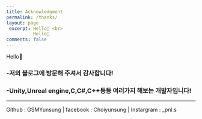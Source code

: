 ```yaml
---
title: Acknowledgment
permalink: /thanks/
layout: page
 excerpt: Hello🙌 <br>
          Hello🙌
comments: false
---
```

Hello🙌
### -저의 블로그에 방문해 주셔서 감사합니다! <br>
### -Unity,Unreal engine,C,C#,C++등등 여러가지 해보는 개발자입니다!
<hr>

Github : GSMYunsung | facebook : Choiyunsung | Instargram : _pnl.s

